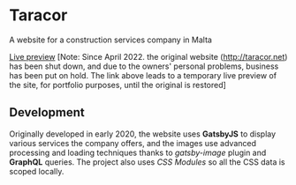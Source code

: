 # Taracor

A website for a construction services company in Malta

[Live preview](https://taracor-temp.vercel.app)
[Note: Since April 2022. the original website (http://taracor.net) has been shut down, and due to the owners' personal problems, business has been put on hold. The link above leads to a temporary live preview of the site, for portfolio purposes, until the original is restored]

## Development

Originally developed in early 2020, the website uses **GatsbyJS** to display various services the company offers, and the images use advanced processing and loading techniques thanks to *gatsby-image* plugin and **GraphQL** queries. The project also uses *CSS Modules* so all the CSS data is scoped locally.
